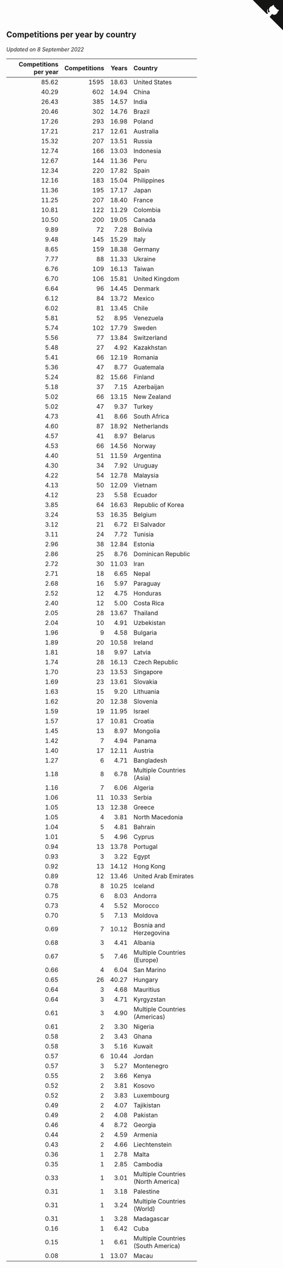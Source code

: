 ## Competitions per year by country

*Updated on  8 September 2022*

| Competitions per year | Competitions | Years | Country |
| ---: | ---: | ---: | :--- |
| 85.62 | 1595 | 18.63 | United States |
| 40.29 | 602 | 14.94 | China |
| 26.43 | 385 | 14.57 | India |
| 20.46 | 302 | 14.76 | Brazil |
| 17.26 | 293 | 16.98 | Poland |
| 17.21 | 217 | 12.61 | Australia |
| 15.32 | 207 | 13.51 | Russia |
| 12.74 | 166 | 13.03 | Indonesia |
| 12.67 | 144 | 11.36 | Peru |
| 12.34 | 220 | 17.82 | Spain |
| 12.16 | 183 | 15.04 | Philippines |
| 11.36 | 195 | 17.17 | Japan |
| 11.25 | 207 | 18.40 | France |
| 10.81 | 122 | 11.29 | Colombia |
| 10.50 | 200 | 19.05 | Canada |
| 9.89 | 72 | 7.28 | Bolivia |
| 9.48 | 145 | 15.29 | Italy |
| 8.65 | 159 | 18.38 | Germany |
| 7.77 | 88 | 11.33 | Ukraine |
| 6.76 | 109 | 16.13 | Taiwan |
| 6.70 | 106 | 15.81 | United Kingdom |
| 6.64 | 96 | 14.45 | Denmark |
| 6.12 | 84 | 13.72 | Mexico |
| 6.02 | 81 | 13.45 | Chile |
| 5.81 | 52 | 8.95 | Venezuela |
| 5.74 | 102 | 17.79 | Sweden |
| 5.56 | 77 | 13.84 | Switzerland |
| 5.48 | 27 | 4.92 | Kazakhstan |
| 5.41 | 66 | 12.19 | Romania |
| 5.36 | 47 | 8.77 | Guatemala |
| 5.24 | 82 | 15.66 | Finland |
| 5.18 | 37 | 7.15 | Azerbaijan |
| 5.02 | 66 | 13.15 | New Zealand |
| 5.02 | 47 | 9.37 | Turkey |
| 4.73 | 41 | 8.66 | South Africa |
| 4.60 | 87 | 18.92 | Netherlands |
| 4.57 | 41 | 8.97 | Belarus |
| 4.53 | 66 | 14.56 | Norway |
| 4.40 | 51 | 11.59 | Argentina |
| 4.30 | 34 | 7.92 | Uruguay |
| 4.22 | 54 | 12.78 | Malaysia |
| 4.13 | 50 | 12.09 | Vietnam |
| 4.12 | 23 | 5.58 | Ecuador |
| 3.85 | 64 | 16.63 | Republic of Korea |
| 3.24 | 53 | 16.35 | Belgium |
| 3.12 | 21 | 6.72 | El Salvador |
| 3.11 | 24 | 7.72 | Tunisia |
| 2.96 | 38 | 12.84 | Estonia |
| 2.86 | 25 | 8.76 | Dominican Republic |
| 2.72 | 30 | 11.03 | Iran |
| 2.71 | 18 | 6.65 | Nepal |
| 2.68 | 16 | 5.97 | Paraguay |
| 2.52 | 12 | 4.75 | Honduras |
| 2.40 | 12 | 5.00 | Costa Rica |
| 2.05 | 28 | 13.67 | Thailand |
| 2.04 | 10 | 4.91 | Uzbekistan |
| 1.96 | 9 | 4.58 | Bulgaria |
| 1.89 | 20 | 10.58 | Ireland |
| 1.81 | 18 | 9.97 | Latvia |
| 1.74 | 28 | 16.13 | Czech Republic |
| 1.70 | 23 | 13.53 | Singapore |
| 1.69 | 23 | 13.61 | Slovakia |
| 1.63 | 15 | 9.20 | Lithuania |
| 1.62 | 20 | 12.38 | Slovenia |
| 1.59 | 19 | 11.95 | Israel |
| 1.57 | 17 | 10.81 | Croatia |
| 1.45 | 13 | 8.97 | Mongolia |
| 1.42 | 7 | 4.94 | Panama |
| 1.40 | 17 | 12.11 | Austria |
| 1.27 | 6 | 4.71 | Bangladesh |
| 1.18 | 8 | 6.78 | Multiple Countries (Asia) |
| 1.16 | 7 | 6.06 | Algeria |
| 1.06 | 11 | 10.33 | Serbia |
| 1.05 | 13 | 12.38 | Greece |
| 1.05 | 4 | 3.81 | North Macedonia |
| 1.04 | 5 | 4.81 | Bahrain |
| 1.01 | 5 | 4.96 | Cyprus |
| 0.94 | 13 | 13.78 | Portugal |
| 0.93 | 3 | 3.22 | Egypt |
| 0.92 | 13 | 14.12 | Hong Kong |
| 0.89 | 12 | 13.46 | United Arab Emirates |
| 0.78 | 8 | 10.25 | Iceland |
| 0.75 | 6 | 8.03 | Andorra |
| 0.73 | 4 | 5.52 | Morocco |
| 0.70 | 5 | 7.13 | Moldova |
| 0.69 | 7 | 10.12 | Bosnia and Herzegovina |
| 0.68 | 3 | 4.41 | Albania |
| 0.67 | 5 | 7.46 | Multiple Countries (Europe) |
| 0.66 | 4 | 6.04 | San Marino |
| 0.65 | 26 | 40.27 | Hungary |
| 0.64 | 3 | 4.68 | Mauritius |
| 0.64 | 3 | 4.71 | Kyrgyzstan |
| 0.61 | 3 | 4.90 | Multiple Countries (Americas) |
| 0.61 | 2 | 3.30 | Nigeria |
| 0.58 | 2 | 3.43 | Ghana |
| 0.58 | 3 | 5.16 | Kuwait |
| 0.57 | 6 | 10.44 | Jordan |
| 0.57 | 3 | 5.27 | Montenegro |
| 0.55 | 2 | 3.66 | Kenya |
| 0.52 | 2 | 3.81 | Kosovo |
| 0.52 | 2 | 3.83 | Luxembourg |
| 0.49 | 2 | 4.07 | Tajikistan |
| 0.49 | 2 | 4.08 | Pakistan |
| 0.46 | 4 | 8.72 | Georgia |
| 0.44 | 2 | 4.59 | Armenia |
| 0.43 | 2 | 4.66 | Liechtenstein |
| 0.36 | 1 | 2.78 | Malta |
| 0.35 | 1 | 2.85 | Cambodia |
| 0.33 | 1 | 3.01 | Multiple Countries (North America) |
| 0.31 | 1 | 3.18 | Palestine |
| 0.31 | 1 | 3.24 | Multiple Countries (World) |
| 0.31 | 1 | 3.28 | Madagascar |
| 0.16 | 1 | 6.42 | Cuba |
| 0.15 | 1 | 6.61 | Multiple Countries (South America) |
| 0.08 | 1 | 13.07 | Macau |


<a href="https://github.com/JustinTimeCuber/wca_statistics" class="github-corner" aria-label="View source on Github"><svg width="80" height="80" viewBox="0 0 250 250" style="fill:#151513; color:#fff; position: absolute; top: 0; border: 0; right: 0;" aria-hidden="true"><path d="M0,0 L115,115 L130,115 L142,142 L250,250 L250,0 Z"></path><path d="M128.3,109.0 C113.8,99.7 119.0,89.6 119.0,89.6 C122.0,82.7 120.5,78.6 120.5,78.6 C119.2,72.0 123.4,76.3 123.4,76.3 C127.3,80.9 125.5,87.3 125.5,87.3 C122.9,97.6 130.6,101.9 134.4,103.2" fill="currentColor" style="transform-origin: 130px 106px;" class="octo-arm"></path><path d="M115.0,115.0 C114.9,115.1 118.7,116.5 119.8,115.4 L133.7,101.6 C136.9,99.2 139.9,98.4 142.2,98.6 C133.8,88.0 127.5,74.4 143.8,58.0 C148.5,53.4 154.0,51.2 159.7,51.0 C160.3,49.4 163.2,43.6 171.4,40.1 C171.4,40.1 176.1,42.5 178.8,56.2 C183.1,58.6 187.2,61.8 190.9,65.4 C194.5,69.0 197.7,73.2 200.1,77.6 C213.8,80.2 216.3,84.9 216.3,84.9 C212.7,93.1 206.9,96.0 205.4,96.6 C205.1,102.4 203.0,107.8 198.3,112.5 C181.9,128.9 168.3,122.5 157.7,114.1 C157.9,116.9 156.7,120.9 152.7,124.9 L141.0,136.5 C139.8,137.7 141.6,141.9 141.8,141.8 Z" fill="currentColor" class="octo-body"></path></svg></a><style>.github-corner:hover .octo-arm{animation:octocat-wave 560ms ease-in-out}@keyframes octocat-wave{0%,100%{transform:rotate(0)}20%,60%{transform:rotate(-25deg)}40%,80%{transform:rotate(10deg)}}@media (max-width:500px){.github-corner:hover .octo-arm{animation:none}.github-corner .octo-arm{animation:octocat-wave 560ms ease-in-out}}</style>
